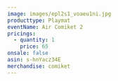```yaml
---
image: images/epl2s1_voaeu1ni.jpg
producttype: Playmat
eventName: Air Comiket 2
pricings:
  - quantity: 1
    price: 65
onsale: false
asin: s-hnYacz34E
merchandise: comiket
---
```

